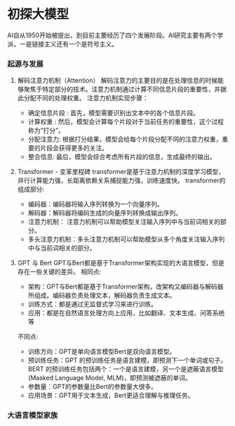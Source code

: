 # 初探大模型
AI自从1950开始被提出，到目前主要经历了四个发展阶段。AI研究主要有两个学派，一是链接主义还有一个是符号主义。
### 起源与发展
1. 解码注意力机制（Attention）
解码注意力的主要目的是在处理信息的时候能够聚焦于特定部分的技术。注意力机制通过计算不同信息片段的重要性，并据此分配不同的处理权重。
注意力机制实现步骤：
   - 确定信息片段 : 首先，模型需要识别出文本中的各个信息片段。
   - 计算权重 : 然后，模型会计算每个片段对于当前任务的重要性，这个过程称为“打分”。
   - 分配注意力: 根据打分结果，模型会给每个片段分配不同的注意力权重，重要的片段会获得更多的关注。
   - 整合信息: 最后，模型会综合考虑所有片段的信息，生成最终的输出。

2. Transformer - 变革里程碑
transformer是基于注意力机制的深度学习模型，并行计算能力强，长距离依赖关系捕捉能力强，训练速度快。
transformer的组成部分:
    - 编码器：编码器将输入序列转换为一个向量序列。
    - 解码器：解码器将编码生成的向量序列转换成输出序列。
    - 注意力机制： 注意力机制可以帮助模型关注输入序列中与当前词相关的部分。
    - 多头注意力机制：多头注意力机制可以帮助模型从多个角度关注输入序列中与当前词相关的部分。
3. GPT 与 Bert
GPT与Bert都是基于Transformer架构实现的大语言模型，但是存在一些关键的差异。
相同点:

    - 架构：GPT与Bert都是基于Transformer架构，改架构又编码器与解码器所组成。编码器负责处理文本，解码器负责生成文本。
    - 训练方式：都是通过无监督式学习来进行训练。
    - 应用：都是在自然语言处理方向上应用，比如翻译、文本生成、问答系统等

   不同点:
     
     - 训练方向：GPT是单向语言模型Bert是双向语言模型。
     - 预训练任务：GPT 的预训练任务是语言建模，即预测下一个单词或句子。BERT 的预训练任务包括两个：一个是语言建模，另一个是遮蔽语言模型 (Masked Language Model, MLM)，即预测被遮蔽的单词。
     - 参数量：GPT的参数量比Bert的参数量大很多。
     - 应用场景：GPT用于文本生成，Bert更适合理解与推理任务。

### 大语言模型家族

<!--stackedit_data:
eyJoaXN0b3J5IjpbMTM5NTc3NDQ0MiwtMTU1MDcxODA5MywtMT
U1MDcxODA5MywtMTU4ODcwNTU0MCwtNTk4NjE3MzI4LC0xMzQ5
NTE2OTU4LC0xMTkzOTAwMTgzLC05NzU0ODI3NTMsLTkwMzk5NT
M5Myw4NDY2NTMzNTFdfQ==
-->